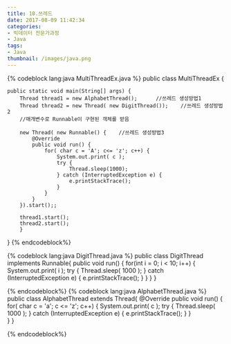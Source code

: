 ```yaml
---
title: 10.쓰레드
date: 2017-08-09 11:42:34
categories:
- 빅데이터 전문가과정
- Java
tags:
- Java
thumbnail: /images/java.png
---
```

{% codeblock lang:java MultiThreadEx.java %}
public class MultiThreadEx {

	public static void main(String[] args) {
		Thread thread1 = new AlphabetThread();		//쓰레드 생성방법1
		Thread thread2 = new Thread( new DigitThread());	//쓰레드 생성방법2
		//매개변수로 Runnable이 구현된 객체를 받음

		new Thread( new Runnable() {	//쓰레드 생성방법3
			@Override
			public void run() {
				for( char c = 'A'; c<= 'z'; c++) {
					System.out.print( c );
					try {
						Thread.sleep(1000);
					} catch (InterruptedException e) {
						e.printStackTrace();
					}
				}
			}			
		}).start();;

		thread1.start();
		thread2.start();
		}
}
{% endcodeblock%}

{% codeblock lang:java DigitThread.java %}
public class DigitThread implements Runnable{
	public void run() {
		for(int i = 0; i < 10; i++) {
			System.out.print( i );
			try {
				Thread.sleep( 1000 );
			} catch (InterruptedException e) {
				e.printStackTrace();
			}
		}
	}
}

{% endcodeblock%}
{% codeblock lang:java AlphabetThread.java %}
public class AlphabetThread extends Thread{
	@Override
	public void run() {
		for( char c = 'a'; c <= 'z'; c++) {
			System.out.print( c );
			try {
				Thread.sleep( 1000 );
			} catch (InterruptedException e) {
				e.printStackTrace();
			}
		}		
	}
}

{% endcodeblock%}

